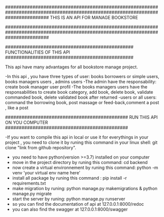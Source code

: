 ################################################################################################################################
       THIS IS AN API FOR MANAGE BOOKSTORE

################################################################################################################################

###############################################
FUNCTIONALITIES OF THIS API
###############################################

This api have many advantages for all bookstore manage project.

-In this api , you have three types of user:  books borrowers or simple users, books managers users , admins users
-The admin have the responsability:  create book manager user profil
-The books managers users have the responsabilities to create book category, add book, delete book, validate commanded book, delete validated book after returned
-users or all users:  command the borrowing book, post massage or feed-back,comment a post , like a post





#############################################
      RUN THIS API ON YOU COMPUTER
#############################################

-If you want to compile this api in local or use it for everythings in your project , you need to clone it  by runing this command in your linux shell:   git clone "link from github repository".
- you need to have python(version >=3.7) installed on your computer
- move in the project directory by runing this command:  cd backend
- now create a virtual environnement by runing this command:  python -m venv 'your virtual env name here'
- install all package by runing this command :  pip install -r requirements.txt
- make migration by runing:  python manage.py makemigrations & python manage.py migrate
- start the server by runing:  python manage.py runserver
- so you can find the documentation of api at 127.0.0.1:8000/redoc 
- you can also find the swagger at 127.0.0.1:8000/swagger




